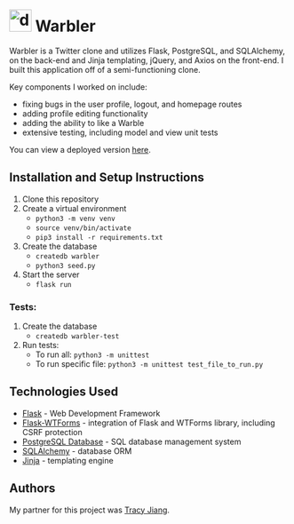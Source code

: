 # <img src="./static/images/warbler-logo.png" alt="drawing" width="40"/> Warbler

Warbler is a Twitter clone and utilizes Flask, PostgreSQL, and SQLAlchemy, on the back-end and Jinja templating, jQuery, and Axios on the front-end. I built this application off of a semi-functioning clone.

Key components I worked on include:
* fixing bugs in the user profile, logout, and homepage routes
* adding profile editing functionality
* adding the ability to like a Warble
* extensive testing, including model and view unit tests

You can view a deployed version [here](https://clairecasey-warbler.herokuapp.com/).

## Installation and Setup Instructions

1. Clone this repository
2. Create a virtual environment
    * `python3 -m venv venv`
    * `source venv/bin/activate`
    * `pip3 install -r requirements.txt`
3. Create the database
    * `createdb warbler`
    * `python3 seed.py`
4. Start the server
    * `flask run`

### Tests:
1. Create the database
    * `createdb warbler-test`
2. Run tests:
    * To run all: `python3 -m unittest`
    * To run specific file: `python3 -m unittest test_file_to_run.py`

## Technologies Used

* [Flask](https://flask.palletsprojects.com/en/1.1.x/) - Web Development
  Framework
* [Flask-WTForms](https://flask-wtf.readthedocs.io/en/stable/) - integration of
  Flask and WTForms library, including CSRF protection
* [PostgreSQL Database](https://www.postgresql.org/) - SQL database management
  system
* [SQLAlchemy](https://www.sqlalchemy.org/) - database ORM
* [Jinja](https://palletsprojects.com/p/jinja/) - templating engine 

## Authors

My partner for this project was [Tracy Jiang](https://github.com/jiangtracy). 